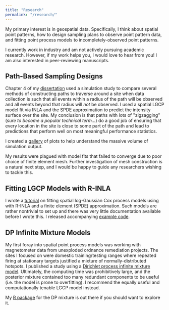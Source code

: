 ```yaml
---
title: "Research"
permalink: "/research/"
---
```



My primary interest is in geospatial data. Specifically, I think about spatial
point patterns, how to design sampling plans to observe point pattern data,
and fitting point process models to incompletely-observed point patterns.

I currently work in industry and am not actively pursuing academic research.
However, if my work helps you, I would love to hear from you! I am also
interested in peer-reviewing manuscripts.


## Path-Based Sampling Designs

Chapter 4 of my
[dissertation](https://scholarworks.montana.edu/xmlui/handle/1/16040) used a
simulation study to compare several methods of constructing paths to traverse
around a site when data collection is such that all events within a radius of
the path will be observed and all events beyond that radius will _not_ be
observed. I used a spatial LGCP model fit via INLA and the SPDE approximation
to predict the intensity surface over the site. My conclusion is that paths
with lots of "zigzagging" (_sure to become a popular technical term..._) do a
good job of ensuring that every location in the site is close to some part of
the path and lead to predictions that perform well on most meaningful
performance statistics.

I created a [gallery](https://kflagg.github.io/manuscript2/graphics/) of plots
to help understand the massive volume of simulation output.

My results were plagued with model fits that failed to converge due to poor
choice of finite element mesh. Further investigation of mesh construction is a
natural next step, and I would be happy to guide any researchers wishing to
tackle this.


## Fitting LGCP Models with R-INLA

I wrote a [tutorial](https://doi.org/10.1080/02664763.2021.2023116) on fitting
spatial log-Gaussian Cox process models using with R-INLA and a finite element
(SPDE) approximation. Such models are rather nontrivial to set up and there
was very little documentation available before I wrote this. I released
accompanying [example code](https://github.com/kflagg/jas-inla-review).


## DP Infinite Mixture Models

My first foray into spatial point process models was working with magnetometer
data from unexploded ordnance remediation projects. The sites I focused on were
domestic training/testing ranges where repeated firing at stationary targets
justified a mixture of normally-distributed hotspots. I published a study using
a [Dirichlet process infinite mixture model](https://doi.org/10.1007/s13253-020-00387-2).
Ultimately, the computing time was prohibitively large, and the posterior
mixture contained too many redundant components to be useful (i.e. the model is
prone to overfitting). I recommend the equally useful and computationally
tenable LGCP model instead.

My [R package](https://github.com/kflagg/poisDPmix) for the DP mixture is out
there if you should want to explore it.

